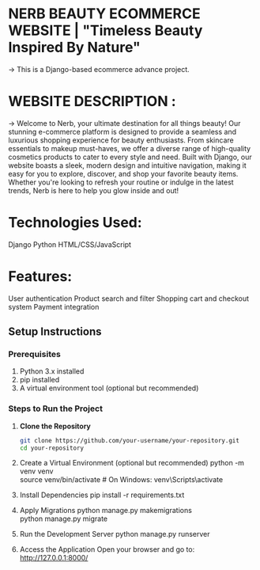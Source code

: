 # NERB BEAUTY ECOMMERCE WEBSITE | "Timeless Beauty Inspired By Nature"

-> This is a Django-based ecommerce advance project. 

# WEBSITE DESCRIPTION :
-> Welcome to Nerb, your ultimate destination for all things beauty! Our stunning e-commerce platform is designed to provide a seamless and luxurious shopping experience for beauty enthusiasts. From skincare essentials to makeup must-haves, we offer a diverse range of high-quality cosmetics products to cater to every style and need. Built with Django, our website boasts a sleek, modern design and intuitive navigation, making it easy for you to explore, discover, and shop your favorite beauty items. Whether you're looking to refresh your routine or indulge in the latest trends, Nerb is here to help you glow inside and out!

# Technologies Used:

Django
Python
HTML/CSS/JavaScript

# Features:

User authentication
Product search and filter
Shopping cart and checkout system
Payment integration
 

## Setup Instructions ## 

### Prerequisites  
1. Python 3.x installed  
2. pip installed  
3. A virtual environment tool (optional but recommended)  

### Steps to Run the Project  

1. **Clone the Repository**  
   ```bash
   git clone https://github.com/your-username/your-repository.git  
   cd your-repository
2. Create a Virtual Environment (optional but recommended)
   python -m venv venv  
   source venv/bin/activate  # On Windows: venv\Scripts\activate

3. Install Dependencies
   pip install -r requirements.txt  

4. Apply Migrations
   python manage.py makemigrations  
   python manage.py migrate

5. Run the Development Server
   python manage.py runserver  

6. Access the Application
   Open your browser and go to: http://127.0.0.1:8000/





